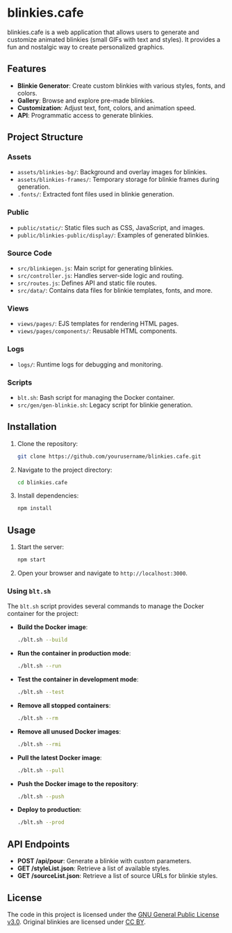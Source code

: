 # blinkies.cafe

blinkies.cafe is a web application that allows users to generate and customize animated blinkies (small GIFs with text and styles). It provides a fun and nostalgic way to create personalized graphics.

## Features

- **Blinkie Generator**: Create custom blinkies with various styles, fonts, and colors.
- **Gallery**: Browse and explore pre-made blinkies.
- **Customization**: Adjust text, font, colors, and animation speed.
- **API**: Programmatic access to generate blinkies.

## Project Structure

### Assets
- `assets/blinkies-bg/`: Background and overlay images for blinkies.
- `assets/blinkies-frames/`: Temporary storage for blinkie frames during generation.
- `.fonts/`: Extracted font files used in blinkie generation.

### Public
- `public/static/`: Static files such as CSS, JavaScript, and images.
- `public/blinkies-public/display/`: Examples of generated blinkies.

### Source Code
- `src/blinkiegen.js`: Main script for generating blinkies.
- `src/controller.js`: Handles server-side logic and routing.
- `src/routes.js`: Defines API and static file routes.
- `src/data/`: Contains data files for blinkie templates, fonts, and more.

### Views
- `views/pages/`: EJS templates for rendering HTML pages.
- `views/pages/components/`: Reusable HTML components.

### Logs
- `logs/`: Runtime logs for debugging and monitoring.

### Scripts
- `blt.sh`: Bash script for managing the Docker container.
- `src/gen/gen-blinkie.sh`: Legacy script for blinkie generation.

## Installation

1. Clone the repository:
   ```bash
   git clone https://github.com/yourusername/blinkies.cafe.git
   ```
2. Navigate to the project directory:
   ```bash
   cd blinkies.cafe
   ```
3. Install dependencies:
   ```bash
   npm install
   ```

## Usage

1. Start the server:
   ```bash
   npm start
   ```
2. Open your browser and navigate to `http://localhost:3000`.

### Using `blt.sh`

The `blt.sh` script provides several commands to manage the Docker container for the project:

- **Build the Docker image**:
   ```bash
   ./blt.sh --build
   ```

- **Run the container in production mode**:
   ```bash
   ./blt.sh --run
   ```

- **Test the container in development mode**:
   ```bash
   ./blt.sh --test
   ```

- **Remove all stopped containers**:
   ```bash
   ./blt.sh --rm
   ```

- **Remove all unused Docker images**:
   ```bash
   ./blt.sh --rmi
   ```

- **Pull the latest Docker image**:
   ```bash
   ./blt.sh --pull
   ```

- **Push the Docker image to the repository**:
   ```bash
   ./blt.sh --push
   ```

- **Deploy to production**:
   ```bash
   ./blt.sh --prod
   ```

## API Endpoints

- **POST /api/pour**: Generate a blinkie with custom parameters.
- **GET /styleList.json**: Retrieve a list of available styles.
- **GET /sourceList.json**: Retrieve a list of source URLs for blinkie styles.

## License

The code in this project is licensed under the [GNU General Public License v3.0](license.txt). Original blinkies are licensed under [CC BY](https://creativecommons.org/licenses/by/4.0/).
